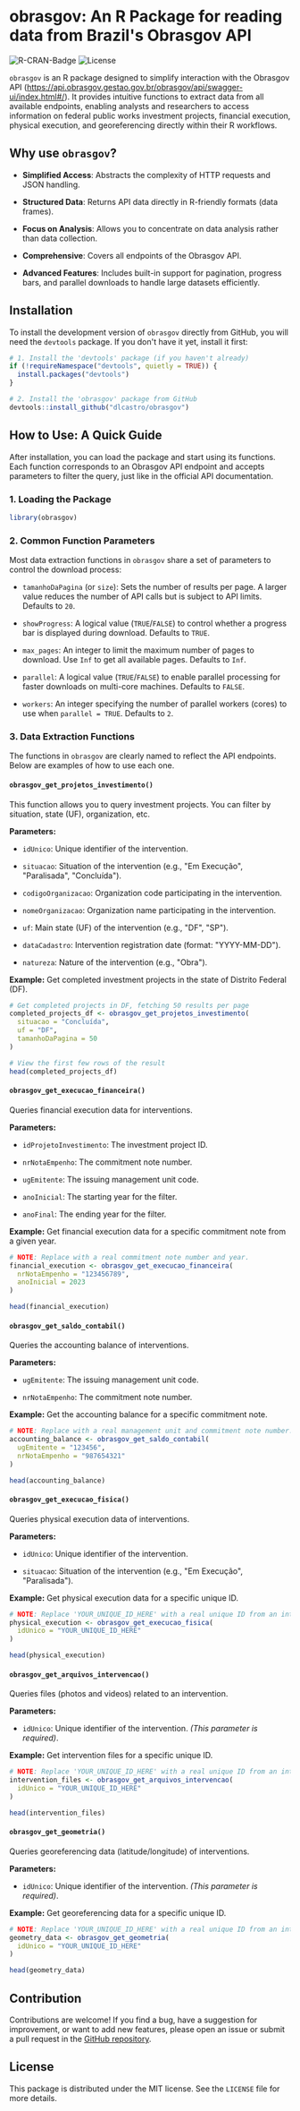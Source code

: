 # obrasgov: An R Package for reading data from Brazil's Obrasgov API

![R-CRAN-Badge](https://img.shields.io/badge/R-4.0%2B-blue.svg) ![License](https://img.shields.io/badge/License-MIT-green.svg)

`obrasgov` is an R package designed to simplify interaction with the Obrasgov API (<https://api.obrasgov.gestao.gov.br/obrasgov/api/swagger-ui/index.html#/>). It provides intuitive functions to extract data from all available endpoints, enabling analysts and researchers to access information on federal public works investment projects, financial execution, physical execution, and georeferencing directly within their R workflows.

## Why use `obrasgov`?

* **Simplified Access**: Abstracts the complexity of HTTP requests and JSON handling.

* **Structured Data**: Returns API data directly in R-friendly formats (data frames).

* **Focus on Analysis**: Allows you to concentrate on data analysis rather than data collection.

* **Comprehensive**: Covers all endpoints of the Obrasgov API.

* **Advanced Features**: Includes built-in support for pagination, progress bars, and parallel downloads to handle large datasets efficiently.

## Installation

To install the development version of `obrasgov` directly from GitHub, you will need the `devtools` package. If you don't have it yet, install it first:

```r
# 1. Install the 'devtools' package (if you haven't already)
if (!requireNamespace("devtools", quietly = TRUE)) {
  install.packages("devtools")
}

# 2. Install the 'obrasgov' package from GitHub
devtools::install_github("dlcastro/obrasgov")
```

## How to Use: A Quick Guide

After installation, you can load the package and start using its functions. Each function corresponds to an Obrasgov API endpoint and accepts parameters to filter the query, just like in the official API documentation.

### 1. Loading the Package

```r
library(obrasgov)
```

### 2. Common Function Parameters

Most data extraction functions in `obrasgov` share a set of parameters to control the download process:

* `tamanhoDaPagina` (or `size`): Sets the number of results per page. A larger value reduces the number of API calls but is subject to API limits. Defaults to `20`.

* `showProgress`: A logical value (`TRUE`/`FALSE`) to control whether a progress bar is displayed during download. Defaults to `TRUE`.

* `max_pages`: An integer to limit the maximum number of pages to download. Use `Inf` to get all available pages. Defaults to `Inf`.

* `parallel`: A logical value (`TRUE`/`FALSE`) to enable parallel processing for faster downloads on multi-core machines. Defaults to `FALSE`.

* `workers`: An integer specifying the number of parallel workers (cores) to use when `parallel = TRUE`. Defaults to `2`.

### 3. Data Extraction Functions

The functions in `obrasgov` are clearly named to reflect the API endpoints. Below are examples of how to use each one.

#### `obrasgov_get_projetos_investimento()`

This function allows you to query investment projects. You can filter by situation, state (UF), organization, etc.

**Parameters:**

* `idUnico`: Unique identifier of the intervention.

* `situacao`: Situation of the intervention (e.g., "Em Execução", "Paralisada", "Concluída").

* `codigoOrganizacao`: Organization code participating in the intervention.

* `nomeOrganizacao`: Organization name participating in the intervention.

* `uf`: Main state (UF) of the intervention (e.g., "DF", "SP").

* `dataCadastro`: Intervention registration date (format: "YYYY-MM-DD").

* `natureza`: Nature of the intervention (e.g., "Obra").

**Example:** Get completed investment projects in the state of Distrito Federal (DF).

```r
# Get completed projects in DF, fetching 50 results per page
completed_projects_df <- obrasgov_get_projetos_investimento(
  situacao = "Concluída",
  uf = "DF",
  tamanhoDaPagina = 50 
)

# View the first few rows of the result
head(completed_projects_df)
```

#### `obrasgov_get_execucao_financeira()`

Queries financial execution data for interventions.

**Parameters:**

* `idProjetoInvestimento`: The investment project ID.

* `nrNotaEmpenho`: The commitment note number.

* `ugEmitente`: The issuing management unit code.

* `anoInicial`: The starting year for the filter.

* `anoFinal`: The ending year for the filter.

**Example:** Get financial execution data for a specific commitment note from a given year.

```r
# NOTE: Replace with a real commitment note number and year.
financial_execution <- obrasgov_get_execucao_financeira(
  nrNotaEmpenho = "123456789",
  anoInicial = 2023
)

head(financial_execution)
```

#### `obrasgov_get_saldo_contabil()`

Queries the accounting balance of interventions.

**Parameters:**

* `ugEmitente`: The issuing management unit code.

* `nrNotaEmpenho`: The commitment note number.

**Example:** Get the accounting balance for a specific commitment note.

```r
# NOTE: Replace with a real management unit and commitment note number.
accounting_balance <- obrasgov_get_saldo_contabil(
  ugEmitente = "123456",
  nrNotaEmpenho = "987654321"
)

head(accounting_balance)
```

#### `obrasgov_get_execucao_fisica()`

Queries physical execution data of interventions.

**Parameters:**

* `idUnico`: Unique identifier of the intervention.

* `situacao`: Situation of the intervention (e.g., "Em Execução", "Paralisada").

**Example:** Get physical execution data for a specific unique ID.

```r
# NOTE: Replace 'YOUR_UNIQUE_ID_HERE' with a real unique ID from an intervention.
physical_execution <- obrasgov_get_execucao_fisica(
  idUnico = "YOUR_UNIQUE_ID_HERE"
)

head(physical_execution)
```

#### `obrasgov_get_arquivos_intervencao()`

Queries files (photos and videos) related to an intervention.

**Parameters:**

* `idUnico`: Unique identifier of the intervention. *(This parameter is required)*.

**Example:** Get intervention files for a specific unique ID.

```r
# NOTE: Replace 'YOUR_UNIQUE_ID_HERE' with a real unique ID from an intervention.
intervention_files <- obrasgov_get_arquivos_intervencao(
  idUnico = "YOUR_UNIQUE_ID_HERE"
)

head(intervention_files)
```

#### `obrasgov_get_geometria()`

Queries georeferencing data (latitude/longitude) of interventions.

**Parameters:**

* `idUnico`: Unique identifier of the intervention. *(This parameter is required)*.

**Example:** Get georeferencing data for a specific unique ID.

```r
# NOTE: Replace 'YOUR_UNIQUE_ID_HERE' with a real unique ID from an intervention.
geometry_data <- obrasgov_get_geometria(
  idUnico = "YOUR_UNIQUE_ID_HERE"
)

head(geometry_data)
```

## Contribution

Contributions are welcome! If you find a bug, have a suggestion for improvement, or want to add new features, please open an issue or submit a pull request in the [GitHub repository](https://github.com/dlcastro/obrasgov).

## License

This package is distributed under the MIT license. See the `LICENSE` file for more details.
